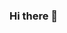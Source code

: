 ### Hi there 👋

<!--
**JasonPinelo95/JasonPinelo95** is a ✨ _special_ ✨ repository because its `README.md` (this file) appears on your GitHub profile.

Here are some ideas to get you started:

- 🔭 I’m currently working on ...
- 🌱 I’m currently studying Data Engineering at Universidad Politecnica de Yucatan in Yuc, Mexico.
- 👯 I’m looking to collaborate on Open Source projects to enhance my Data Engineering Skills.
- 📫 How to reach me: https://www.linkedin.com/in/jason-pinelo-14a6a81a5/
- 😄 Pronouns: He/Him They/Them
- ⚡ Fun fact: I love Philosophy of Language
-->
